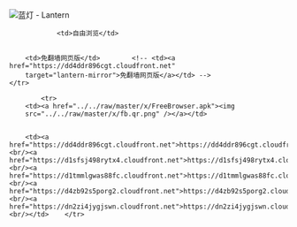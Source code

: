 

<img src="../../raw/master/x/8e0a2b81.c82003be.LanternYellow2.png" alt="蓝灯 - Lantern"/>
<table>
    <tr>
                
                <td>自由浏览</td>
        
        
        <td>免翻墙网页版</td>        <!-- <td><a href="https://dd4ddr896cgt.cloudfront.net"
        target="lantern-mirror">免翻墙网页版</a></td> -->
    </tr>
    
            <tr>
        <td><a href="../../raw/master/x/FreeBrowser.apk"><img
        src="../../raw/master/x/fb.qr.png" /></a></td>

        
        <td><a href="https://dd4ddr896cgt.cloudfront.net">https://dd4ddr896cgt.cloudfront.net</a><br/><a href="https://d1sfsj498rytx4.cloudfront.net">https://d1sfsj498rytx4.cloudfront.net</a><br/><a href="https://d1tmmlgwas88fc.cloudfront.net">https://d1tmmlgwas88fc.cloudfront.net</a><br/><a href="https://d4zb92s5porg2.cloudfront.net">https://d4zb92s5porg2.cloudfront.net</a><br/><a href="https://dn2zi4jygjswn.cloudfront.net">https://dn2zi4jygjswn.cloudfront.net</a><br/></td>    </tr>
</table>
